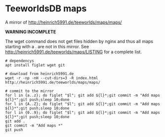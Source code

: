 # TeeworldsDB maps

A mirror of http://heinrich5991.de/teeworlds/maps/maps/

**WARNING INCOMPLETE**

The wget command does not get files hidden by nginx and thus all maps starting with a . are not in this mirror.
See http://heinrich5991.de/teeworlds/maps/LISTING for a complete list.

```
# dependencys
apt install figlet wget git

# download from heinrich5991.de
wget -r -np -nH --cut-dirs=3 -R index.html http://heinrich5991.de/teeworlds/maps/maps/

# commit to the mirror
for l in {a..z}; do figlet "$l"; git add ${l}*;git commit -m "Add maps ${l}*";git push;sleep 10;done
for l in {A..Z}; do figlet "$l"; git add ${l}*;git commit -m "Add maps ${l}*";git push;sleep 10;done
for l in {0..9}; do figlet "$l"; git add ${l}*;git commit -m "Add maps ${l}*";git push;sleep 10;done
git add .
git commit -m "Add maps *"
git push
```

